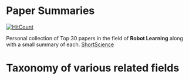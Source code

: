 # Paper Summaries

[![HitCount](http://hits.dwyl.io/njanirudh/Paper-Summaries.svg)](http://hits.dwyl.io/njanirudh/Paper-Summaries)

Personal collection of Top 30 papers in the field of **Robot Learning** along with a small summary of each.
[ShortScience](http://www.shortscience.org/user?name=anirudhnj)


 # Taxonomy of various related fields
 
 

